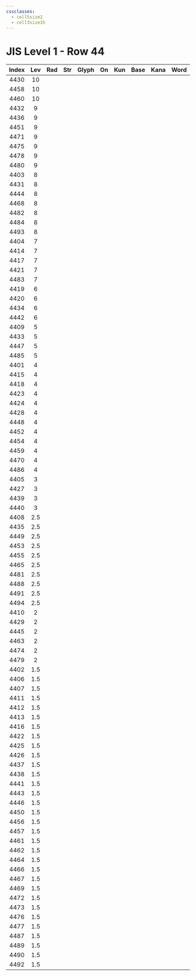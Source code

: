 ```yaml
---
cssclasses:
  - cell5size2
  - cell3size1h
---
```


# JIS Level 1 - Row 44

| Index | Lev | Rad | Str | Glyph | On  | Kun | Base | Kana | Word | Reading |
| :---: | :-: | :-: | :-: | :---: | :-: | :-: | :--- | :--- | :--- | :------ |
| 4430  | 10  |     |     |       |     |     |      |      |      |         |
| 4458  | 10  |     |     |       |     |     |      |      |      |         |
| 4460  | 10  |     |     |       |     |     |      |      |      |         |
| 4432  |  9  |     |     |       |     |     |      |      |      |         |
| 4436  |  9  |     |     |       |     |     |      |      |      |         |
| 4451  |  9  |     |     |       |     |     |      |      |      |         |
| 4471  |  9  |     |     |       |     |     |      |      |      |         |
| 4475  |  9  |     |     |       |     |     |      |      |      |         |
| 4478  |  9  |     |     |       |     |     |      |      |      |         |
| 4480  |  9  |     |     |       |     |     |      |      |      |         |
| 4403  |  8  |     |     |       |     |     |      |      |      |         |
| 4431  |  8  |     |     |       |     |     |      |      |      |         |
| 4444  |  8  |     |     |       |     |     |      |      |      |         |
| 4468  |  8  |     |     |       |     |     |      |      |      |         |
| 4482  |  8  |     |     |       |     |     |      |      |      |         |
| 4484  |  8  |     |     |       |     |     |      |      |      |         |
| 4493  |  8  |     |     |       |     |     |      |      |      |         |
| 4404  |  7  |     |     |       |     |     |      |      |      |         |
| 4414  |  7  |     |     |       |     |     |      |      |      |         |
| 4417  |  7  |     |     |       |     |     |      |      |      |         |
| 4421  |  7  |     |     |       |     |     |      |      |      |         |
| 4483  |  7  |     |     |       |     |     |      |      |      |         |
| 4419  |  6  |     |     |       |     |     |      |      |      |         |
| 4420  |  6  |     |     |       |     |     |      |      |      |         |
| 4434  |  6  |     |     |       |     |     |      |      |      |         |
| 4442  |  6  |     |     |       |     |     |      |      |      |         |
| 4409  |  5  |     |     |       |     |     |      |      |      |         |
| 4433  |  5  |     |     |       |     |     |      |      |      |         |
| 4447  |  5  |     |     |       |     |     |      |      |      |         |
| 4485  |  5  |     |     |       |     |     |      |      |      |         |
| 4401  |  4  |     |     |       |     |     |      |      |      |         |
| 4415  |  4  |     |     |       |     |     |      |      |      |         |
| 4418  |  4  |     |     |       |     |     |      |      |      |         |
| 4423  |  4  |     |     |       |     |     |      |      |      |         |
| 4424  |  4  |     |     |       |     |     |      |      |      |         |
| 4428  |  4  |     |     |       |     |     |      |      |      |         |
| 4448  |  4  |     |     |       |     |     |      |      |      |         |
| 4452  |  4  |     |     |       |     |     |      |      |      |         |
| 4454  |  4  |     |     |       |     |     |      |      |      |         |
| 4459  |  4  |     |     |       |     |     |      |      |      |         |
| 4470  |  4  |     |     |       |     |     |      |      |      |         |
| 4486  |  4  |     |     |       |     |     |      |      |      |         |
| 4405  |  3  |     |     |       |     |     |      |      |      |         |
| 4427  |  3  |     |     |       |     |     |      |      |      |         |
| 4439  |  3  |     |     |       |     |     |      |      |      |         |
| 4440  |  3  |     |     |       |     |     |      |      |      |         |
| 4408  | 2.5 |     |     |       |     |     |      |      |      |         |
| 4435  | 2.5 |     |     |       |     |     |      |      |      |         |
| 4449  | 2.5 |     |     |       |     |     |      |      |      |         |
| 4453  | 2.5 |     |     |       |     |     |      |      |      |         |
| 4455  | 2.5 |     |     |       |     |     |      |      |      |         |
| 4465  | 2.5 |     |     |       |     |     |      |      |      |         |
| 4481  | 2.5 |     |     |       |     |     |      |      |      |         |
| 4488  | 2.5 |     |     |       |     |     |      |      |      |         |
| 4491  | 2.5 |     |     |       |     |     |      |      |      |         |
| 4494  | 2.5 |     |     |       |     |     |      |      |      |         |
| 4410  |  2  |     |     |       |     |     |      |      |      |         |
| 4429  |  2  |     |     |       |     |     |      |      |      |         |
| 4445  |  2  |     |     |       |     |     |      |      |      |         |
| 4463  |  2  |     |     |       |     |     |      |      |      |         |
| 4474  |  2  |     |     |       |     |     |      |      |      |         |
| 4479  |  2  |     |     |       |     |     |      |      |      |         |
| 4402  | 1.5 |     |     |       |     |     |      |      |      |         |
| 4406  | 1.5 |     |     |       |     |     |      |      |      |         |
| 4407  | 1.5 |     |     |       |     |     |      |      |      |         |
| 4411  | 1.5 |     |     |       |     |     |      |      |      |         |
| 4412  | 1.5 |     |     |       |     |     |      |      |      |         |
| 4413  | 1.5 |     |     |       |     |     |      |      |      |         |
| 4416  | 1.5 |     |     |       |     |     |      |      |      |         |
| 4422  | 1.5 |     |     |       |     |     |      |      |      |         |
| 4425  | 1.5 |     |     |       |     |     |      |      |      |         |
| 4426  | 1.5 |     |     |       |     |     |      |      |      |         |
| 4437  | 1.5 |     |     |       |     |     |      |      |      |         |
| 4438  | 1.5 |     |     |       |     |     |      |      |      |         |
| 4441  | 1.5 |     |     |       |     |     |      |      |      |         |
| 4443  | 1.5 |     |     |       |     |     |      |      |      |         |
| 4446  | 1.5 |     |     |       |     |     |      |      |      |         |
| 4450  | 1.5 |     |     |       |     |     |      |      |      |         |
| 4456  | 1.5 |     |     |       |     |     |      |      |      |         |
| 4457  | 1.5 |     |     |       |     |     |      |      |      |         |
| 4461  | 1.5 |     |     |       |     |     |      |      |      |         |
| 4462  | 1.5 |     |     |       |     |     |      |      |      |         |
| 4464  | 1.5 |     |     |       |     |     |      |      |      |         |
| 4466  | 1.5 |     |     |       |     |     |      |      |      |         |
| 4467  | 1.5 |     |     |       |     |     |      |      |      |         |
| 4469  | 1.5 |     |     |       |     |     |      |      |      |         |
| 4472  | 1.5 |     |     |       |     |     |      |      |      |         |
| 4473  | 1.5 |     |     |       |     |     |      |      |      |         |
| 4476  | 1.5 |     |     |       |     |     |      |      |      |         |
| 4477  | 1.5 |     |     |       |     |     |      |      |      |         |
| 4487  | 1.5 |     |     |       |     |     |      |      |      |         |
| 4489  | 1.5 |     |     |       |     |     |      |      |      |         |
| 4490  | 1.5 |     |     |       |     |     |      |      |      |         |
| 4492  | 1.5 |     |     |       |     |     |      |      |      |         |
